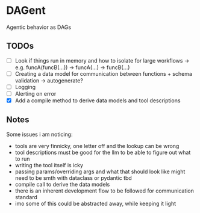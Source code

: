 # DAGent
Agentic behavior as DAGs

## TODOs
- [ ] Look if things run in memory and how to isolate for large workflows -> e.g. funcA(funcB(...)) -> funcA(...) -> funcB(...)
- [ ] Creating a data model for communication between functions + schema validation -> autogenerate? 
- [ ] Logging
- [ ] Alerting on error
- [x] Add a compile method to derive data models and tool descriptions

## Notes
Some issues i am noticing:
- tools are very finnicky, one letter off and the lookup can be wrong
- tool descriptions must be good for the llm to be able to figure out what to run
- writing the tool itself is icky
- passing params/overriding args and what that should look like might need to be smth with dataclass or pydantic tbd
- compile call to derive the data models
- there is an inherent development flow to be followed for communication standard
- imo some of this could be abstracted away, while keeping it light
